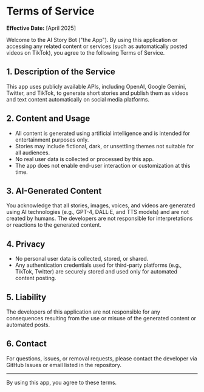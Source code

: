 # Terms of Service

**Effective Date:** [April 2025]

Welcome to the AI Story Bot ("the App"). By using this application or accessing any related content or services (such as automatically posted videos on TikTok), you agree to the following Terms of Service.

## 1. Description of the Service

This app uses publicly available APIs, including OpenAI, Google Gemini, Twitter, and TikTok, to generate short stories and publish them as videos and text content automatically on social media platforms.

## 2. Content and Usage

- All content is generated using artificial intelligence and is intended for entertainment purposes only.
- Stories may include fictional, dark, or unsettling themes not suitable for all audiences.
- No real user data is collected or processed by this app.
- The app does not enable end-user interaction or customization at this time.

## 3. AI-Generated Content

You acknowledge that all stories, images, voices, and videos are generated using AI technologies (e.g., GPT-4, DALL·E, and TTS models) and are not created by humans. The developers are not responsible for interpretations or reactions to the generated content.

## 4. Privacy

- No personal user data is collected, stored, or shared.
- Any authentication credentials used for third-party platforms (e.g., TikTok, Twitter) are securely stored and used only for automated content posting.

## 5. Liability

The developers of this application are not responsible for any consequences resulting from the use or misuse of the generated content or automated posts.

## 6. Contact

For questions, issues, or removal requests, please contact the developer via GitHub Issues or email listed in the repository.

---

By using this app, you agree to these terms.
